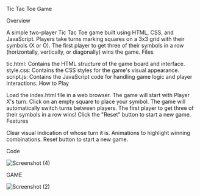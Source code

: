 Tic Tac Toe Game

Overview

A simple two-player Tic Tac Toe game built using HTML, CSS, and JavaScript.
Players take turns marking squares on a 3x3 grid with their symbols (X or O).
The first player to get three of their symbols in a row (horizontally, vertically, or diagonally) wins the game.
Files

tic.html: Contains the HTML structure of the game board and interface.
style.css: Contains the CSS styles for the game's visual appearance.
script.js: Contains the JavaScript code for handling game logic and player interactions.
How to Play

Load the index.html file in a web browser.
The game will start with Player X's turn.
Click on an empty square to place your symbol.
The game will automatically switch turns between players.
The first player to get three of their symbols in a row wins!
Click the "Reset" button to start a new game.
Features

Clear visual indication of whose turn it is.
Animations to highlight winning combinations.
Reset button to start a new game.

Code  

![Screenshot (4)](https://github.com/User-Surya/Tic-Tak-Toe-Game/assets/158766816/63a5eac1-54b5-4490-966e-91930bd7e846)

GAME

![Screenshot (2)](https://github.com/User-Surya/Tic-Tak-Toe-Game/assets/158766816/c41dfee9-9509-4bee-a394-30244b20450b)

